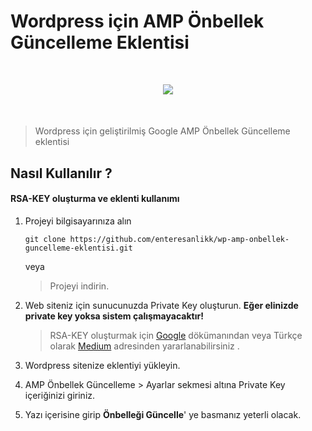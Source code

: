 # Wordpress için AMP Önbellek Güncelleme Eklentisi
<p align="center" style="margin: 50px 0;">
    <img src="https://blog.atakancelik.com.tr/wp-content/uploads/2020/08/amp.png" />
</p>

> Wordpress için geliştirilmiş Google AMP Önbellek Güncelleme eklentisi

## Nasıl Kullanılır ?

#### RSA-KEY oluşturma ve eklenti kullanımı

1. Projeyi bilgisayarınıza alın

    `git clone https://github.com/enteresanlikk/wp-amp-onbellek-guncelleme-eklentisi.git`

    veya

    > Projeyi indirin.

2. Web siteniz için sunucunuzda Private Key oluşturun. **Eğer elinizde private key yoksa sistem çalışmayacaktır!**
    > RSA-KEY oluşturmak için [Google](https://developers.google.com/amp/cache/update-cache#rsa-keys) dökümanından  veya Türkçe olarak [Medium](https://medium.com/@atakancelik/wordpress-amp-onbellek-guncelleme-778fe4c90b56) adresinden yararlanabilirsiniz .

3. Wordpress sitenize eklentiyi yükleyin.
4. AMP Önbellek Güncelleme > Ayarlar sekmesi altına Private Key içeriğinizi giriniz.
5. Yazı içerisine girip **Önbelleği Güncelle**' ye basmanız yeterli olacak.
